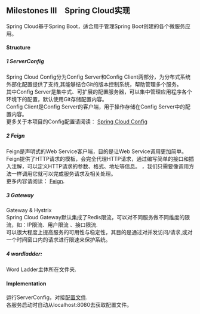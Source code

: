 ## Milestones Ⅲ　Spring Cloud实现

Spring Cloud基于Spring Boot，适合用于管理Spring Boot创建的各个微服务应用。

#### Structure

##### 1 ServerConfig
Spring Cloud Config分为Config Server和Config Client两部分，为分布式系统外部化配置提供了支持,其能够结合Git的版本控制系统，帮助管理多个服务。<br>
其中Config Server是集中式、可扩展的配置服务器，可以集中管理应用程序各个环境下的配置，默认使用Git存储配置内容。<br>
Config Client是Config Server的客户端，用于操作存储在Config Server中的配置内容。<br>
更多关于本项目的Config配置请阅读： [Spring Cloud Config](ServerConfig/readme.md)

##### 2 Feign
Feign是声明式的Web Service客户端，目的是让Web Service调用更加简单。<br>
Feign提供了HTTP请求的模板，会完全代理HTTP请求，通过编写简单的接口和插入注解，可以定义HTTP请求的参数、格式、地址等信息。
，我们只需要像调用方法一样调用它就可以完成服务请求及相关处理。<br>
更多内容请阅读： [Feign](Feign/readme.md).

##### 3 Gateway
Gateway & Hystrix <br>
Spring Cloud Gateway默认集成了Redis限流，可以对不同服务做不同维度的限流，如：IP限流、用户限流 、接口限流.<br>
可以很大程度上提高服务的可用性与稳定性，其目的是通过对并发访问/请求,或对一个时间窗口内的请求进行限速来保护系统。

##### 4 wordladder:
Word Ladder主体所在文件夹.

#### Implementation
运行ServerConfig，对接[配置文件](https://github.com/llIllIllIlllIll/SpringCloudConfig).<br>
各服务启动时自动从localhost:8080去获取配置文件。
